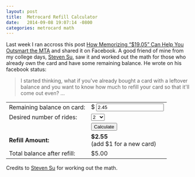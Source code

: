 ```yaml
---
layout: post
title:  Metrocard Refill Calculator
date:   2014-09-08 19:07:14 -0800
categories: metrocard math
---
```


Last week I ran accross this post [How Memorizing “$19.05” Can Help You Outsmart the MTA][tumblr-link] and shared it on Facebook. A good friend of mine from my college days, [Steven Su][zz-fb], saw it and worked out the math for those who already own the card and have some remaining balance. He wrote on his facebook status:
> I started thinking, what if you've already bought a card with a leftover balance and you want to know how much to refill your card so that it'll come out even? ... 


<form name="rcal">
	<table>
		<tr>
			<td>Remaining balance on card:</td>
			<td>$ <input type="text" name="amountleft" value="2.45" onchange="calculate();"></td>
		</tr>
		<tr>
			<td>Desired number of rides:</td>
			<td>
				<select name="numrides" onchange="calculate();">
				  <option value="1">1</option>
				  <option value="2" selected="selected">2</option>
				  <option value="3">3</option>
				  <option value="4">4</option>
				  <option value="5">5</option>
				  <option value="6">6</option>
				  <option value="7">7</option>
				  <option value="8">8</option>
				  <option value="9">9</option>
				  <option value="10">10</option>
				  <option value="11">11</option>
				  <option value="12">12</option>
				  <option value="13">13</option>
				  <option value="14">14</option>
				  <option value="15">15</option>
				  <option value="16">16</option>
				  <option value="17">17</option>
				  <option value="18">18</option>
				  <option value="19">19</option>
				  <option value="20">20</option>
				  <option value="21">21</option>
				  <option value="22">22</option>
				  <option value="23">23</option>
				  <option value="24">24</option>
				  <option value="25">25</option>
				  <option value="26">26</option>
				  <option value="27">27</option>
				  <option value="28">28</option>
				  <option value="29">29</option>
				  <option value="30">30</option>
				  <option value="31">31</option>
				  <option value="32">32</option>
				  <option value="33">33</option>
				  <option value="34">34</option>
				  <option value="35">35</option>
				  <option value="36">36</option>
				  <option value="37">37</option>
				  <option value="38">38</option>
				  <option value="39">39</option>
				  <option value="40">40</option>
				</select>
			</td>
		</tr>
		<tr>
			<td></td>
			<td><input type="button" value="Calculate" onclick="calculate();"></td>
		</tr>
		<tr>
			<td><b>Refill Amount:</b></td>
			<td><b>$<span class="result" id="refill">2.55</span></b><br><span> (add $1 for a new card)</span></td>
		</tr>
		<tr>
			<td>Total balance after refill:</td>
			<td>$<span class="result" id="total">5.00</span></td>
		</tr>
	</table>
</form>


Credits to [Steven Su][zz-fb] for working out the math.

[tumblr-link]: http://iquantny.tumblr.com/post/96700509489/how-memorizing-19-05-can-help-you-outsmart-the-mta
[zz-fb]: https://www.facebook.com/steven.su.716

<script src="/js/refill.js"></script>


